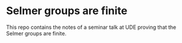 # Selmer groups are finite

This repo contains the notes of a seminar talk at UDE
proving that the Selmer groups are finite.

